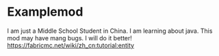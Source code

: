 # Examplemod
I am just a Middle School Student in China.
I am learning about java.
This mod may have mang bugs.
I will do it better!
https://fabricmc.net/wiki/zh_cn:tutorial:entity